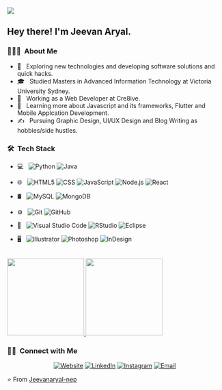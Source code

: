 <img src="https://cdn4.vectorstock.com/i/1000x1000/27/43/boy-learning-coding-on-laptop-isolated-on-white-vector-23502743.jpg">

<h2> Hey there! I'm Jeevan Aryal.</h2>

<h3> 👨🏻‍💻 &nbsp;About Me </h3>

- 🤔 &nbsp; Exploring new technologies and developing software solutions and quick hacks.
- 🎓 &nbsp; Studied Masters in Advanced Information Technology at Victoria University Sydney.
- 💼 &nbsp; Working as a Web Developer at Cre8ive.
- 🌱 &nbsp; Learning more about Javascript and its frameworks, Flutter and Mobile Applcation Development.
- ✍️ &nbsp; Pursuing Graphic Design, UI/UX Design and Blog Writing as hobbies/side hustles.

<h3> 🛠 &nbsp;Tech Stack</h3>

- 💻 &nbsp;
  ![Python](https://img.shields.io/badge/-Python-333333?style=flat&logo=python)
  ![Java](https://img.shields.io/badge/-Java-333333?style=flat&logo=Java&logoColor=007396)
  
- 🌐 &nbsp;
  ![HTML5](https://img.shields.io/badge/-HTML5-333333?style=flat&logo=HTML5)
  ![CSS](https://img.shields.io/badge/-CSS-333333?style=flat&logo=CSS3&logoColor=1572B6)
  ![JavaScript](https://img.shields.io/badge/-JavaScript-333333?style=flat&logo=javascript)
  ![Node.js](https://img.shields.io/badge/-Node.js-333333?style=flat&logo=node.js)
  ![React](https://img.shields.io/badge/-React-333333?style=flat&logo=react)
- 🛢 &nbsp;
  ![MySQL](https://img.shields.io/badge/-MySQL-333333?style=flat&logo=mysql)
  ![MongoDB](https://img.shields.io/badge/-MongoDB-333333?style=flat&logo=mongodb)
- ⚙️ &nbsp;
  ![Git](https://img.shields.io/badge/-Git-333333?style=flat&logo=git)
  ![GitHub](https://img.shields.io/badge/-GitHub-333333?style=flat&logo=github)
  
- 🔧 &nbsp;
  ![Visual Studio Code](https://img.shields.io/badge/-Visual%20Studio%20Code-333333?style=flat&logo=visual-studio-code&logoColor=007ACC)
  ![RStudio](https://img.shields.io/badge/-RStudio-333333?style=flat&logo=rstudio)
  ![Eclipse](https://img.shields.io/badge/-Eclipse-333333?style=flat&logo=eclipse-ide&logoColor=2C2255)
- 🖥 &nbsp;
  ![Illustrator](https://img.shields.io/badge/-Illustrator-333333?style=flat&logo=adobe-illustrator)
  ![Photoshop](https://img.shields.io/badge/-Photoshop-333333?style=flat&logo=adobe-photoshop)
  ![InDesign](https://img.shields.io/badge/-InDesign-333333?style=flat&logo=adobe-indesign)

<br/>

<a href="https://github.com/Jeevanaryal-nep">
  <img height="180em" src="https://github-readme-stats.vercel.app/api?username=Jeevanaryal-nep&theme=buefy&show_icons=true" />
  <img height="180em" src="https://github-readme-stats.vercel.app/api/top-langs/?username=Jeevanaryal-nep&theme=buefy&layout=compact" />
</a>

<br/>

<h3> 🤝🏻 &nbsp;Connect with Me </h3>

<p align="center">
<a href="https://www.aryaljeevan.com/"><img alt="Website" src="https://img.shields.io/badge/Website-www.aryaljeevan.com-blue?style=flat-square&logo=google-chrome"></a>
<a href="https://www.linkedin.com/in/jeevan-aryal-711284188//"><img alt="LinkedIn" src="https://img.shields.io/badge/LinkedIn-Jeevan%20Aryal%20Nep-blue?style=flat-square&logo=linkedin"></a>
<a href="https://www.instagram.com/"><img alt="Instagram" src="https://img.shields.io/badge/Instagram--blue?style=flat-square&logo=instagram"></a>
<a href="mailto:jeevan.aryal@cre8ive.com.au"><img alt="Email" src="https://img.shields.io/badge/Email-jeevan.aryal@cre8ive.com.au-blue?style=flat-square&logo=gmail"></a>
</p>

⭐️ From [Jeevanaryal-nep](https://github.com/Jeevanaryal-nep)
